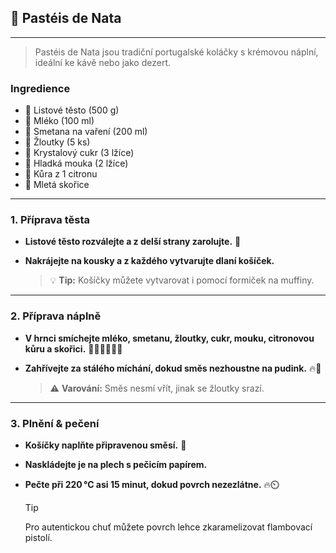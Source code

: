 ﻿## 🥧 Pastéis de Nata

---

> Pastéis de Nata jsou tradiční portugalské koláčky s krémovou náplní, ideální ke kávě nebo jako dezert.

### Ingredience

- 🥐 Listové těsto (500 g)
- 🥛 Mléko (100 ml)
- 🥛 Smetana na vaření (200 ml)
- 🥚 Žloutky (5 ks)
- 🍚 Krystalový cukr (3 lžíce)
- 🌾 Hladká mouka (2 lžíce)
- 🍋 Kůra z 1 citronu
- 🌰 Mletá skořice

---

### 1. Příprava těsta

- **Listové těsto rozválejte a z delší strany zarolujte.** 🥐
- **Nakrájejte na kousky a z každého vytvarujte dlaní košíček.**

  > 💡 **Tip:** Košíčky můžete vytvarovat i pomocí formiček na muffiny.

---

### 2. Příprava náplně

- **V hrnci smíchejte mléko, smetanu, žloutky, cukr, mouku, citronovou kůru a skořici.** 🥛🥚🍚🌾🍋🌰
- **Zahřívejte za stálého míchání, dokud směs nezhoustne na pudink.** 🔥🥄

  > ⚠️ **Varování:** Směs nesmí vřít, jinak se žloutky srazí.

---

### 3. Plnění & pečení

- **Košíčky naplňte připravenou směsí.** 🥧
- **Naskládejte je na plech s pečicím papírem.**
- **Pečte při 220 °C asi 15 minut, dokud povrch nezezlátne.** 🔥⏲️

  > [!TIP]
  > Pro autentickou chuť můžete povrch lehce zkaramelizovat flambovací pistolí.